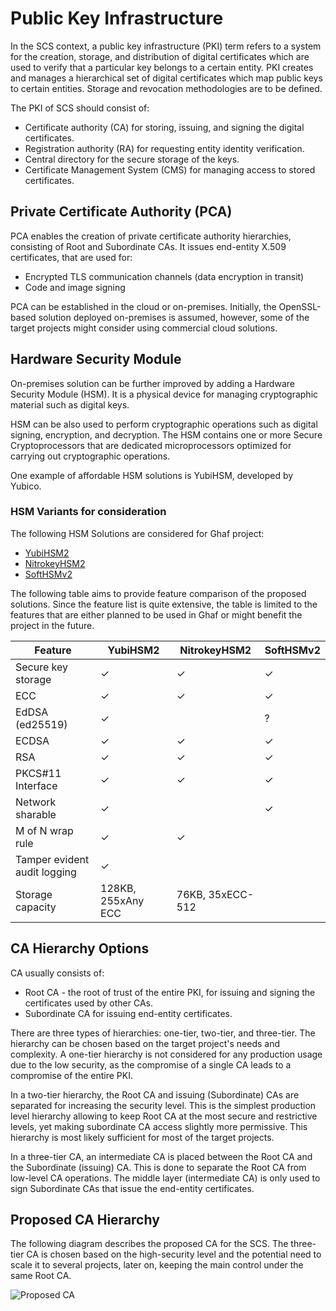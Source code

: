 # Public Key Infrastructure

In the SCS context, a public key infrastructure (PKI) term refers to a system for the creation, storage, and distribution of digital certificates which are used to verify that a particular key belongs to a certain entity. PKI creates and manages a hierarchical set of digital certificates which map public keys to certain entities. Storage and revocation methodologies are to be defined.

The PKI of SCS should consist of:
  + Certificate authority (CA) for storing, issuing, and signing the digital certificates.
  + Registration authority (RA) for requesting entity identity verification.
  + Central directory for the secure storage of the keys.
  + Certificate Management System (CMS) for managing access to stored certificates.
 
## Private Certificate Authority (PCA)

PCA enables the creation of private certificate authority hierarchies, consisting of Root and Subordinate CAs. It issues end-entity X.509 certificates, that are used for: 

  + Encrypted TLS communication channels (data encryption in transit)
  + Code and image signing

PCA can be established in the cloud or on-premises. Initially, the OpenSSL-based solution deployed on-premises is assumed, however, some of the target projects might consider using commercial cloud solutions. 

## Hardware Security Module

On-premises solution can be further improved by adding a Hardware Security Module (HSM). It is a physical device for managing cryptographic material such as digital keys. 

HSM can be also used to perform cryptographic operations such as digital signing, encryption, and decryption. The HSM contains one or more Secure Cryptoprocessors that are dedicated microprocessors optimized for carrying out cryptographic operations. 

One example of affordable HSM solutions is YubiHSM, developed by Yubico.

### HSM Variants for consideration

The following HSM Solutions are considered for Ghaf project:

  - [YubiHSM2](https://www.yubico.com/fi/product/yubihsm-2/ "YubiHSM2")
  - [NitrokeyHSM2](https://shop.nitrokey.com/shop/product/nkhs2-nitrokey-hsm-2-7 "NitrokeyHSM2")
  - [SoftHSMv2](https://github.com/opendnssec/SoftHSMv2 "SoftHSMv2")

The following table aims to provide feature comparison of the proposed solutions. Since the feature list is quite extensive, the table is limited to the features that are either planned to be used in Ghaf or might benefit the project in the future.

| Feature                      | YubiHSM2     | NitrokeyHSM2 | SoftHSMv2    |
|------------------------------|--------------|--------------|--------------|
| Secure key storage           |       ✓      |       ✓      |       ✓      |
| ECC                          |       ✓      |       ✓      |       ✓      |
| EdDSA (ed25519)              |       ✓      |              |       ?      |
| ECDSA                        |       ✓      |       ✓      |       ✓      |
| RSA                          |       ✓      |       ✓      |       ✓      |
| PKCS#11 Interface            |       ✓      |       ✓      |       ✓      |
| Network sharable             |       ✓      |              |       ✓      |
| M of N wrap rule             |       ✓      |       ✓      |              |
| Tamper evident audit logging |       ✓      |              |              |
| Storage capacity             | 128KB, 255xAny ECC | 76KB, 35xECC-512 |    | 



## CA Hierarchy Options

CA usually consists of:
  + Root CA - the root of trust of the entire PKI, for issuing and signing the certificates used by other CAs.
  + Subordinate CA for issuing end-entity certificates.

There are three types of hierarchies: one-tier, two-tier, and three-tier. The hierarchy can be chosen based on the target project's needs and complexity. A one-tier hierarchy is not considered for any production usage due to the low security, as the compromise of a single CA leads to a compromise of the entire PKI.

In a two-tier hierarchy, the Root CA and issuing (Subordinate) CAs are separated for increasing the security level. This is the simplest production level hierarchy allowing to keep Root CA at the most secure and restrictive levels, yet making subordinate CA access slightly more permissive. This hierarchy is most likely sufficient for most of the target projects.

In a three-tier CA, an intermediate CA is placed between the Root CA and the Subordinate (issuing) CA. This is done to separate the Root CA from low-level CA operations. The middle layer (intermediate CA) is only used to sign Subordinate CAs that issue the end-entity certificates. 

## Proposed CA Hierarchy

The following diagram describes the proposed CA for the SCS. The three-tier CA is chosen based on the high-security level and the potential need to scale it to several projects, later on, keeping the main control under the same Root CA.

![Proposed CA](../img/ca_implementation.drawio.png "CA Implementation Proposal")

